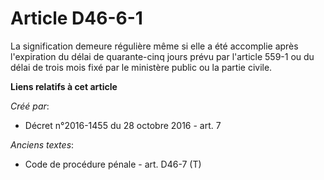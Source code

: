 # Article D46-6-1

La signification demeure régulière même si elle a été accomplie après l'expiration du délai de quarante-cinq jours prévu par
l'article 559-1 ou du délai de trois mois fixé par le ministère public ou la partie civile.

**Liens relatifs à cet article**

_Créé par_:

  - Décret n°2016-1455 du 28 octobre 2016 - art. 7

_Anciens textes_:

  - Code de procédure pénale - art. D46-7 (T)

